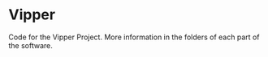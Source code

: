 # Vipper
Code for the Vipper Project. More information in the folders of each part of the software.
